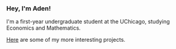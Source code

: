 ### Hey, I'm Aden!

I'm a first-year undergraduate student at the UChicago, studying Economics and Mathematics. 

[Here](https://adenchen27.github.io/) are some of my more interesting projects.

<!--
![GitHub stats](https://github-readme-stats.vercel.app/api?username=AdenChen27&theme=transparent&show_icons=true)
![Top Langs](https://github-readme-stats.vercel.app/api/top-langs/?username=AdenChen27&size_weight=0.5&count_weight=0.5&layout=donut&theme=transparent)
-->



<!-- WakaTime 
<img src="https://github-readme-stats.vercel.app/api/wakatime?username=adenchen27&theme=transparent" width="500">

https://github-readme-stats.vercel.app/api/wakatime?username=adenchen27
<img src="https://wakatime.com/share/@018cc2e1-92b1-44b7-9e12-3aacffbeb459/2fa70094-3d22-4820-870a-702cd05cf9f7.svg" width="500">
-->

<!--
**AdenChen27/AdenChen27** is a ✨ _special_ ✨ repository because its `README.md` (this file) appears on your GitHub profile.

Here are some ideas to get you started:

- 🔭 I’m currently working on ...
- 🌱 I’m currently learning ...
- 👯 I’m looking to collaborate on ...
- 🤔 I’m looking for help with ...
- 💬 Ask me about ...
- 📫 How to reach me: ...
- 😄 Pronouns: ...
- ⚡ Fun fact: ...
-->
